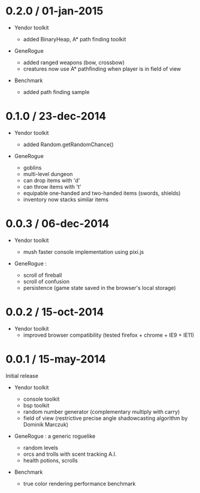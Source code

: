# 0.2.0 / 01-jan-2015
* Yendor toolkit
	- added BinaryHeap, A* path finding toolkit

* GeneRogue
	- added ranged weapons (bow, crossbow)
	- creatures now use A* pathfinding when player is in field of view

* Benchmark
	- added path finding sample

# 0.1.0 / 23-dec-2014
* Yendor toolkit
	- added Random.getRandomChance()

* GeneRogue
	- goblins
	- multi-level dungeon
	- can drop items with 'd'
	- can throw items with 't'
	- equipable one-handed and two-handed items (swords, shields)
	- inventory now stacks similar items

# 0.0.3 / 06-dec-2014
* Yendor toolkit
	- mush faster console implementation using pixi.js

* GeneRogue :
	- scroll of fireball
	- scroll of confusion
	- persistence (game state saved in the browser's local storage)

# 0.0.2 / 15-oct-2014

* Yendor toolkit
	- improved browser compatibility (tested firefox + chrome + IE9 + IE11)

# 0.0.1 / 15-may-2014

Initial release

* Yendor toolkit
	- console toolkit
	- bsp toolkit
	- random number generator (complementary multiply with carry)
	- field of view (restrictive precise angle shadowcasting algorithm by Dominik Marczuk)

* GeneRogue : a generic roguelike
	- random levels
	- orcs and trolls with scent tracking A.I.
	- health potions, scrolls

* Benchmark
	- true color rendering performance benchmark
